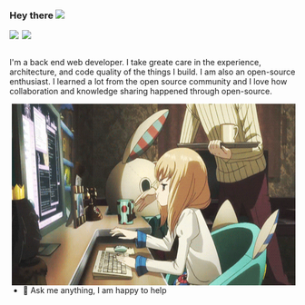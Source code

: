 ### Hey there <img src="https://media.giphy.com/media/hvRJCLFzcasrR4ia7z/giphy.gif" width="25px">
<a href="#">
  <img align="left" width="22px" src="https://raw.githubusercontent.com/peterthehan/peterthehan/master/assets/discord.svg" />
</a>
<a href="https://open.spotify.com/user/gusanches601">
  <img align="left" width="22px" src="https://raw.githubusercontent.com/peterthehan/peterthehan/master/assets/spotify.svg" />
</a>
 
 <br />
 <br />
 
 I'm a back end web developer. I take greate care in the experience, architecture, and code quality of the things I build.
 I am also an open-source enthusiast. I learned a lot from the open source community and I love how collaboration and knowledge sharing happened through open-source.
 
 
 <img align="right" alt="GIF" src="https://github.com/KuroshiD/KuroshiD/blob/main/e18518c6d24257c6fb02e3c95a862d85.gif?raw=true" width="500" height="320" />
 
 - 💬 Ask me anything, I am happy to help
 
 
